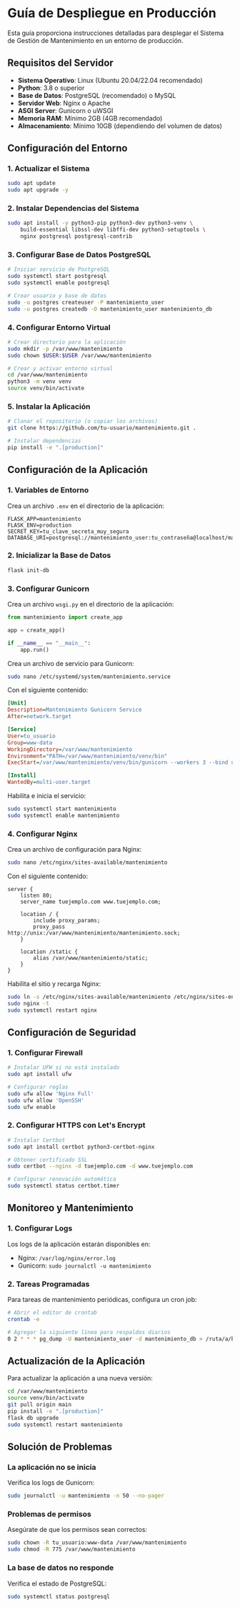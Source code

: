 # Guía de Despliegue en Producción

Esta guía proporciona instrucciones detalladas para desplegar el Sistema de Gestión de Mantenimiento en un entorno de producción.

## Requisitos del Servidor

- **Sistema Operativo**: Linux (Ubuntu 20.04/22.04 recomendado)
- **Python**: 3.8 o superior
- **Base de Datos**: PostgreSQL (recomendado) o MySQL
- **Servidor Web**: Nginx o Apache
- **ASGI Server**: Gunicorn o uWSGI
- **Memoria RAM**: Mínimo 2GB (4GB recomendado)
- **Almacenamiento**: Mínimo 10GB (dependiendo del volumen de datos)

## Configuración del Entorno

### 1. Actualizar el Sistema

```bash
sudo apt update
sudo apt upgrade -y
```

### 2. Instalar Dependencias del Sistema

```bash
sudo apt install -y python3-pip python3-dev python3-venv \
    build-essential libssl-dev libffi-dev python3-setuptools \
    nginx postgresql postgresql-contrib
```

### 3. Configurar Base de Datos PostgreSQL

```bash
# Iniciar servicio de PostgreSQL
sudo systemctl start postgresql
sudo systemctl enable postgresql

# Crear usuario y base de datos
sudo -u postgres createuser -P mantenimiento_user
sudo -u postgres createdb -O mantenimiento_user mantenimiento_db
```

### 4. Configurar Entorno Virtual

```bash
# Crear directorio para la aplicación
sudo mkdir -p /var/www/mantenimiento
sudo chown $USER:$USER /var/www/mantenimiento

# Crear y activar entorno virtual
cd /var/www/mantenimiento
python3 -m venv venv
source venv/bin/activate
```

### 5. Instalar la Aplicación

```bash
# Clonar el repositorio (o copiar los archivos)
git clone https://github.com/tu-usuario/mantenimiento.git .

# Instalar dependencias
pip install -e ".[production]"
```

## Configuración de la Aplicación

### 1. Variables de Entorno

Crea un archivo `.env` en el directorio de la aplicación:

```env
FLASK_APP=mantenimiento
FLASK_ENV=production
SECRET_KEY=tu_clave_secreta_muy_segura
DATABASE_URI=postgresql://mantenimiento_user:tu_contraseña@localhost/mantenimiento_db
```

### 2. Inicializar la Base de Datos

```bash
flask init-db
```

### 3. Configurar Gunicorn

Crea un archivo `wsgi.py` en el directorio de la aplicación:

```python
from mantenimiento import create_app

app = create_app()

if __name__ == "__main__":
    app.run()
```

Crea un archivo de servicio para Gunicorn:

```bash
sudo nano /etc/systemd/system/mantenimiento.service
```

Con el siguiente contenido:

```ini
[Unit]
Description=Mantenimiento Gunicorn Service
After=network.target

[Service]
User=tu_usuario
Group=www-data
WorkingDirectory=/var/www/mantenimiento
Environment="PATH=/var/www/mantenimiento/venv/bin"
ExecStart=/var/www/mantenimiento/venv/bin/gunicorn --workers 3 --bind unix:mantenimiento.sock -m 007 wsgi:app

[Install]
WantedBy=multi-user.target
```

Habilita e inicia el servicio:

```bash
sudo systemctl start mantenimiento
sudo systemctl enable mantenimiento
```

### 4. Configurar Nginx

Crea un archivo de configuración para Nginx:

```bash
sudo nano /etc/nginx/sites-available/mantenimiento
```

Con el siguiente contenido:

```nginx
server {
    listen 80;
    server_name tuejemplo.com www.tuejemplo.com;

    location / {
        include proxy_params;
        proxy_pass http://unix:/var/www/mantenimiento/mantenimiento.sock;
    }

    location /static {
        alias /var/www/mantenimiento/static;
    }
}
```

Habilita el sitio y recarga Nginx:

```bash
sudo ln -s /etc/nginx/sites-available/mantenimiento /etc/nginx/sites-enabled
sudo nginx -t
sudo systemctl restart nginx
```

## Configuración de Seguridad

### 1. Configurar Firewall

```bash
# Instalar UFW si no está instalado
sudo apt install ufw

# Configurar reglas
sudo ufw allow 'Nginx Full'
sudo ufw allow 'OpenSSH'
sudo ufw enable
```

### 2. Configurar HTTPS con Let's Encrypt

```bash
# Instalar Certbot
sudo apt install certbot python3-certbot-nginx

# Obtener certificado SSL
sudo certbot --nginx -d tuejemplo.com -d www.tuejemplo.com

# Configurar renovación automática
sudo systemctl status certbot.timer
```

## Monitoreo y Mantenimiento

### 1. Configurar Logs

Los logs de la aplicación estarán disponibles en:
- Nginx: `/var/log/nginx/error.log`
- Gunicorn: `sudo journalctl -u mantenimiento`

### 2. Tareas Programadas

Para tareas de mantenimiento periódicas, configura un cron job:

```bash
# Abrir el editor de crontab
crontab -e

# Agregar la siguiente línea para respaldos diarios
0 2 * * * pg_dump -U mantenimiento_user -d mantenimiento_db > /ruta/a/backups/mantenimiento_$(date +\%Y\%m\%d).sql
```

## Actualización de la Aplicación

Para actualizar la aplicación a una nueva versión:

```bash
cd /var/www/mantenimiento
source venv/bin/activate
git pull origin main
pip install -e ".[production]"
flask db upgrade
sudo systemctl restart mantenimiento
```

## Solución de Problemas

### La aplicación no se inicia

Verifica los logs de Gunicorn:
```bash
sudo journalctl -u mantenimiento -n 50 --no-pager
```

### Problemas de permisos

Asegúrate de que los permisos sean correctos:
```bash
sudo chown -R tu_usuario:www-data /var/www/mantenimiento
sudo chmod -R 775 /var/www/mantenimiento
```

### La base de datos no responde

Verifica el estado de PostgreSQL:
```bash
sudo systemctl status postgresql
```
